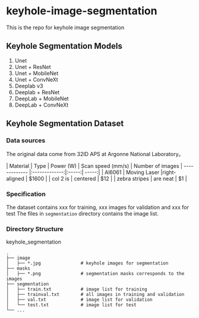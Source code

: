 # keyhole-image-segmentation
This is the repo for keyhole image segmentation

## Keyhole Segmentation Models
1. Unet
2. Unet + ResNet 
3. Unet + MobileNet
4. Unet + ConvNeXt
5. Deeplab v3
6. Deeplab + ResNet 
7. DeepLab + MobileNet
8. DeepLab + ConvNeXt

## Keyhole Segmentation Dataset
### Data sources
The original data come from 32ID APS at Argonne National Laboratory。

| Material      | Type | Power (W)     | Scan speed (mm/s) | Number of images
| ------------- |:-------------:|:-----:| -----:|
| Al6061      | Moving Laser |right-aligned | $1600 |
| col 2 is      | centered      |   $12 |
| zebra stripes | are neat      |    $1 |


### Specification
The dataset contains xxx for training, xxx images for validation and xxx for test
The files in `segmentation` directory contains the image list.
### Directory Structure
keyhole_segmentation

    .
    ├── image
    │   ├── *.jpg               # keyhole images for segmentation
    ├── masks
    │   ├── *.png               # segmentation masks corresponds to the images
    ├── segmentation           
    │   ├── train.txt           # image list for training
    │   ├── trainval.txt        # all images in training and validation
    │   ├── val.txt             # image list for validation
    │   └── test.txt            # image list for test
    └── ...
